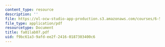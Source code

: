 ```yaml
---
content_type: resource
description: ''
file: https://ol-ocw-studio-app-production.s3.amazonaws.com/courses/6-542j-laboratory-on-the-physiology-acoustics-and-perception-of-speech-fall-2005/f9bc61a39afdee2f24160187303400c6_fa01lab07.pdf
file_type: application/pdf
resourcetype: Document
title: fa01lab07.pdf
uid: f9bc61a3-9afd-ee2f-2416-0187303400c6
---
```

